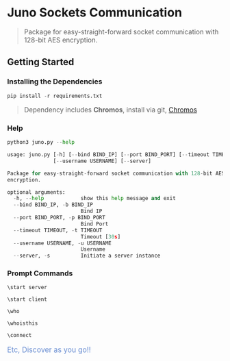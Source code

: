 # Juno Sockets Communication

> <p style='font-size:110%;'>Package for easy-straight-forward socket communication with 128-bit AES encryption.</p>

<h2>Getting Started</h2>

<h3> Installing the Dependencies </h3>

```python
pip install -r requirements.txt
```
> <p style='font-size:110%;'>Dependency includes <strong>Chromos</strong>, install via git, <a href='https://www.github.com/devanshshukla99/Chromos'>Chromos</a></p>

<h3>Help</h3>

```python
python3 juno.py --help

usage: juno.py [-h] [--bind BIND_IP] [--port BIND_PORT] [--timeout TIMEOUT]
               [--username USERNAME] [--server]

Package for easy-straight-forward socket communication with 128-bit AES
encryption.

optional arguments:
  -h, --help            show this help message and exit
  --bind BIND_IP, -b BIND_IP
                        Bind IP
  --port BIND_PORT, -p BIND_PORT
                        Bind Port
  --timeout TIMEOUT, -t TIMEOUT
                        Timeout [30s]
  --username USERNAME, -u USERNAME
                        Username
  --server, -s          Initiate a server instance
```


<h3> Prompt Commands </h3>

```\start server```

```\start client```

```\who```

```\whoisthis```

```\connect```

<p style='color:#6A8ED2;font-size:120%;'>Etc, Discover as you go!!</p>
